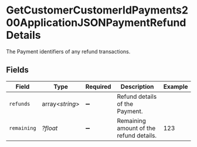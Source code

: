 # GetCustomerCustomerIdPayments200ApplicationJSONPaymentRefundDetails

The Payment identifiers of any refund transactions.


## Fields

| Field                                   | Type                                    | Required                                | Description                             | Example                                 |
| --------------------------------------- | --------------------------------------- | --------------------------------------- | --------------------------------------- | --------------------------------------- |
| `refunds`                               | array<*string*>                         | :heavy_minus_sign:                      | Refund details of the Payment.          |                                         |
| `remaining`                             | *?float*                                | :heavy_minus_sign:                      | Remaining amount of the refund details. | 123                                     |